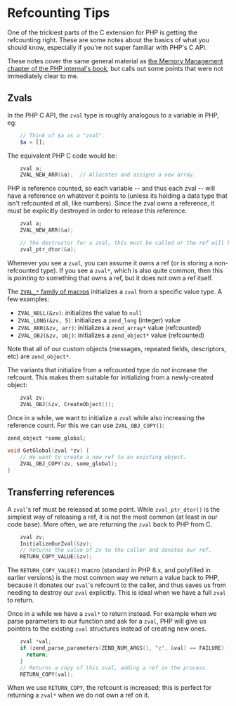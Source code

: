 
# Refcounting Tips

One of the trickiest parts of the C extension for PHP is getting the refcounting
right.  These are some notes about the basics of what you should know,
especially if you're not super familiar with PHP's C API.

These notes cover the same general material as [the Memory Management chapter of
the PHP internal's
book](https://www.phpinternalsbook.com/php7/zvals/memory_management.html), but
calls out some points that were not immediately clear to me.

##  Zvals

In the PHP C API, the `zval` type is roughly analogous to a variable in PHP, eg:

```php
    // Think of $a as a "zval".
    $a = [];
```

The equivalent PHP C code would be:

```c
    zval a;
    ZVAL_NEW_ARR(&a);  // Allocates and assigns a new array.
```

PHP is reference counted, so each variable -- and thus each zval -- will have a
reference on whatever it points to (unless its holding a data type that isn't
refcounted at all, like numbers). Since the zval owns a reference, it must be
explicitly destroyed in order to release this reference.

```c
    zval a;
    ZVAL_NEW_ARR(&a);

    // The destructor for a zval, this must be called or the ref will be leaked.
    zval_ptr_dtor(&a);
```

Whenever you see a `zval`, you can assume it owns a ref (or is storing a
non-refcounted type). If you see a `zval*`, which is also quite common, then
this is *pointing to* something that owns a ref, but it does not own a ref
itself.

The [`ZVAL_*` family of
macros](https://github.com/php/php-src/blob/4030a00e8b6453aff929362bf9b25c193f72c94a/Zend/zend_types.h#L883-L1109)
initializes a `zval` from a specific value type.  A few examples:

* `ZVAL_NULL(&zv)`: initializes the value to `null`
* `ZVAL_LONG(&zv, 5)`: initializes a `zend_long` (integer) value
* `ZVAL_ARR(&zv, arr)`: initializes a `zend_array*` value (refcounted)
* `ZVAL_OBJ(&zv, obj)`: initializes a `zend_object*` value (refcounted)

Note that all of our custom objects (messages, repeated fields, descriptors,
etc) are `zend_object*`.

The variants that initialize from a refcounted type do *not* increase the
refcount. This makes them suitable for initializing from a newly-created object:

```c
    zval zv;
    ZVAL_OBJ(&zv, CreateObject());
```

Once in a while, we want to initialize a `zval` while also increasing the
reference count. For this we can use `ZVAL_OBJ_COPY()`:

```c
zend_object *some_global;

void GetGlobal(zval *zv) {
    // We want to create a new ref to an existing object.
    ZVAL_OBJ_COPY(zv, some_global);
}
```

## Transferring references

A `zval`'s ref must be released at some point. While `zval_ptr_dtor()` is the
simplest way of releasing a ref, it is not the most common (at least in our code
base). More often, we are returning the `zval` back to PHP from C.

```c
    zval zv;
    InitializeOurZval(&zv);
    // Returns the value of zv to the caller and donates our ref.
    RETURN_COPY_VALUE(&zv);
```

The `RETURN_COPY_VALUE()` macro (standard in PHP 8.x, and polyfilled in earlier
versions) is the most common way we return a value back to PHP, because it
donates our `zval`'s refcount to the caller, and thus saves us from needing to
destroy our `zval` explicitly. This is ideal when we have a full `zval` to
return.

Once in a while we have a `zval*` to return instead. For example when we parse
parameters to our function and ask for a `zval`, PHP will give us pointers to
the existing `zval` structures instead of creating new ones.

```c
    zval *val;
    if (zend_parse_parameters(ZEND_NUM_ARGS(), "z", &val) == FAILURE) {
      return;
    }
    // Returns a copy of this zval, adding a ref in the process.
    RETURN_COPY(val);
```

When we use `RETURN_COPY`, the refcount is increased; this is perfect for
returning a `zval*` when we do not own a ref on it.
